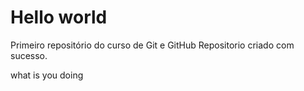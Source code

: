 # Hello world
 Primeiro repositório do curso de Git e GitHub
 Repositorio criado com sucesso.

what is you doing 
